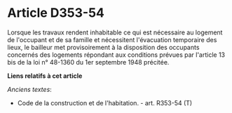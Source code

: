 # Article D353-54

Lorsque les travaux rendent inhabitable ce qui est nécessaire au logement de l'occupant et de sa famille et nécessitent
l'évacuation temporaire des lieux, le bailleur met provisoirement à la disposition des occupants concernés des logements
répondant aux conditions prévues par l'article 13 bis de la loi n° 48-1360 du 1er septembre 1948 précitée.

**Liens relatifs à cet article**

_Anciens textes_:

  - Code de la construction et de l'habitation. - art. R353-54 (T)
